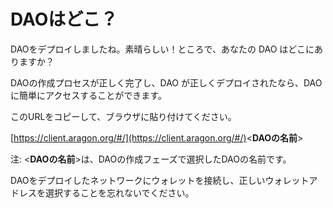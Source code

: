 # DAOはどこ？

DAOをデプロイしましたね。素晴らしい！ところで、あなたの DAO はどこにありますか？

DAOの作成プロセスが正しく完了し、DAO が正しくデプロイされたなら、DAO に簡単にアクセスすることができます。

このURLをコピーして、ブラウザに貼り付けてください。

[https://client.aragon.org/#/](https://client.aragon.org/#/)<**DAOの名前**>

注: <**DAOの名前**>は、DAOの作成フェーズで選択したDAOの名前です。

DAOをデプロイしたネットワークにウォレットを接続し、正しいウォレットアドレスを選択することを忘れないでください。
